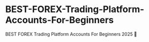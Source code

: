 # BEST-FOREX-Trading-Platform-Accounts-For-Beginners
BEST FOREX Trading Platform Accounts For Beginners 2025 🏅
